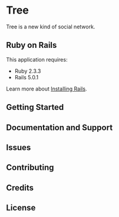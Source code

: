 Tree
================
Tree is a new kind of social network. 

Ruby on Rails
-------------

This application requires:

- Ruby 2.3.3
- Rails 5.0.1

Learn more about [Installing Rails](http://railsapps.github.io/installing-rails.html).

Getting Started
---------------

Documentation and Support
-------------------------

Issues
-------------

Contributing
------------

Credits
-------

License
-------
